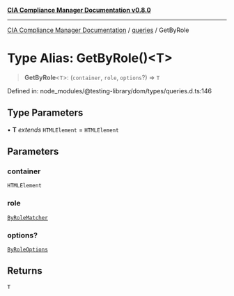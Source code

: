 [**CIA Compliance Manager Documentation v0.8.0**](../../../README.md)

***

[CIA Compliance Manager Documentation](../../../globals.md) / [queries](../README.md) / GetByRole

# Type Alias: GetByRole()\<T\>

> **GetByRole**\<`T`\>: (`container`, `role`, `options`?) => `T`

Defined in: node\_modules/@testing-library/dom/types/queries.d.ts:146

## Type Parameters

• **T** *extends* `HTMLElement` = `HTMLElement`

## Parameters

### container

`HTMLElement`

### role

[`ByRoleMatcher`](../../../type-aliases/ByRoleMatcher.md)

### options?

[`ByRoleOptions`](../interfaces/ByRoleOptions.md)

## Returns

`T`
